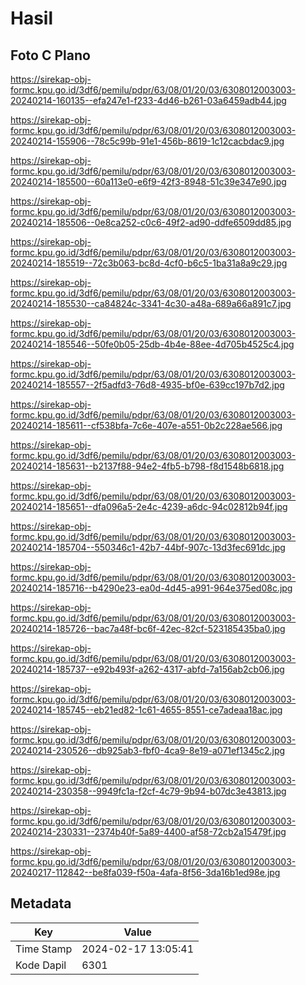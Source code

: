 # Hasil

## Foto C Plano

https://sirekap-obj-formc.kpu.go.id/3df6/pemilu/pdpr/63/08/01/20/03/6308012003003-20240214-160135--efa247e1-f233-4d46-b261-03a6459adb44.jpg

https://sirekap-obj-formc.kpu.go.id/3df6/pemilu/pdpr/63/08/01/20/03/6308012003003-20240214-155906--78c5c99b-91e1-456b-8619-1c12cacbdac9.jpg

https://sirekap-obj-formc.kpu.go.id/3df6/pemilu/pdpr/63/08/01/20/03/6308012003003-20240214-185500--60a113e0-e6f9-42f3-8948-51c39e347e90.jpg

https://sirekap-obj-formc.kpu.go.id/3df6/pemilu/pdpr/63/08/01/20/03/6308012003003-20240214-185506--0e8ca252-c0c6-49f2-ad90-ddfe6509dd85.jpg

https://sirekap-obj-formc.kpu.go.id/3df6/pemilu/pdpr/63/08/01/20/03/6308012003003-20240214-185519--72c3b063-bc8d-4cf0-b6c5-1ba31a8a9c29.jpg

https://sirekap-obj-formc.kpu.go.id/3df6/pemilu/pdpr/63/08/01/20/03/6308012003003-20240214-185530--ca84824c-3341-4c30-a48a-689a66a891c7.jpg

https://sirekap-obj-formc.kpu.go.id/3df6/pemilu/pdpr/63/08/01/20/03/6308012003003-20240214-185546--50fe0b05-25db-4b4e-88ee-4d705b4525c4.jpg

https://sirekap-obj-formc.kpu.go.id/3df6/pemilu/pdpr/63/08/01/20/03/6308012003003-20240214-185557--2f5adfd3-76d8-4935-bf0e-639cc197b7d2.jpg

https://sirekap-obj-formc.kpu.go.id/3df6/pemilu/pdpr/63/08/01/20/03/6308012003003-20240214-185611--cf538bfa-7c6e-407e-a551-0b2c228ae566.jpg

https://sirekap-obj-formc.kpu.go.id/3df6/pemilu/pdpr/63/08/01/20/03/6308012003003-20240214-185631--b2137f88-94e2-4fb5-b798-f8d1548b6818.jpg

https://sirekap-obj-formc.kpu.go.id/3df6/pemilu/pdpr/63/08/01/20/03/6308012003003-20240214-185651--dfa096a5-2e4c-4239-a6dc-94c02812b94f.jpg

https://sirekap-obj-formc.kpu.go.id/3df6/pemilu/pdpr/63/08/01/20/03/6308012003003-20240214-185704--550346c1-42b7-44bf-907c-13d3fec691dc.jpg

https://sirekap-obj-formc.kpu.go.id/3df6/pemilu/pdpr/63/08/01/20/03/6308012003003-20240214-185716--b4290e23-ea0d-4d45-a991-964e375ed08c.jpg

https://sirekap-obj-formc.kpu.go.id/3df6/pemilu/pdpr/63/08/01/20/03/6308012003003-20240214-185726--bac7a48f-bc6f-42ec-82cf-523185435ba0.jpg

https://sirekap-obj-formc.kpu.go.id/3df6/pemilu/pdpr/63/08/01/20/03/6308012003003-20240214-185737--e92b493f-a262-4317-abfd-7a156ab2cb06.jpg

https://sirekap-obj-formc.kpu.go.id/3df6/pemilu/pdpr/63/08/01/20/03/6308012003003-20240214-185745--eb21ed82-1c61-4655-8551-ce7adeaa18ac.jpg

https://sirekap-obj-formc.kpu.go.id/3df6/pemilu/pdpr/63/08/01/20/03/6308012003003-20240214-230526--db925ab3-fbf0-4ca9-8e19-a071ef1345c2.jpg

https://sirekap-obj-formc.kpu.go.id/3df6/pemilu/pdpr/63/08/01/20/03/6308012003003-20240214-230358--9949fc1a-f2cf-4c79-9b94-b07dc3e43813.jpg

https://sirekap-obj-formc.kpu.go.id/3df6/pemilu/pdpr/63/08/01/20/03/6308012003003-20240214-230331--2374b40f-5a89-4400-af58-72cb2a15479f.jpg

https://sirekap-obj-formc.kpu.go.id/3df6/pemilu/pdpr/63/08/01/20/03/6308012003003-20240217-112842--be8fa039-f50a-4afa-8f56-3da16b1ed98e.jpg


## Metadata

| Key        | Value               |
| ---------- | ------------------- |
| Time Stamp | 2024-02-17 13:05:41 |
| Kode Dapil | 6301                |



